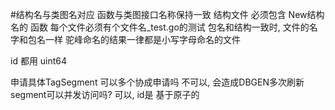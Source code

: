 #结构名与类图名对应
函数与类图接口名称保持一致
结构文件 必须包含 New结构名的 函数
每个文件必须有个文件名_test.go的测试
包名和结构一致时, 文件的名字和包名一样
驼峰命名的结果一律都是小写字母命名的文件

id 都用 uint64

申请具体TagSegment 可以多个协成申请吗 
    不可以, 会造成DBGEN多次刷新
segment可以并发访问吗?
    可以, id是 基于原子的    
